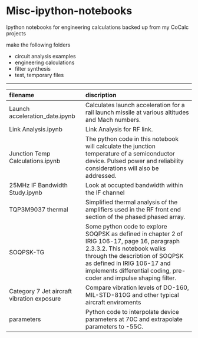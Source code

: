# Misc-ipython-notebooks
Ipython notebooks for engineering calculations backed up from my CoCalc projects

make the following folders
- circuit analysis examples
- engineering calculations
- filter synthesis
- test, temporary files

***
| filename | discription |
|:----------|:-------------|
| Launch acceleration_date.ipynb | Calculates launch acceleration for a rail launch missile at various altitudes and Mach numbers. | 
| Link Analysis.ipynb | Link Analysis for RF link. |
| Junction Temp Calculations.ipynb | The python code in this notebook will calculate the junction temperature of a semiconductor device. Pulsed power and reliability considerations will also be addressed. |
| 25MHz IF Bandwidth Study.ipynb | Look at occupted bandwidth within the IF channel |
| TQP3M9037 thermal | Simplified thermal analysis of the amplifiers used in the RF front end section of the phased phased array. |
| SOQPSK-TG | Some python code to explore SOQPSK as defined in chapter 2 of IRIG 106-17, page 16, paragraph 2.3.3.2. This notebook walks through the describtion of SOQPSK as defined in IRIG 106-17 and implements differential coding, pre-coder and impulse shaping filter. |
| Category 7 Jet aircraft vibration exposure | Compare vibration levels of DO-160, MIL-STD-810G and other typical aircraft enviroments |
| parameters | Python code to interpolate device parameters at 70C and extrapolate parameters to -55C. |


